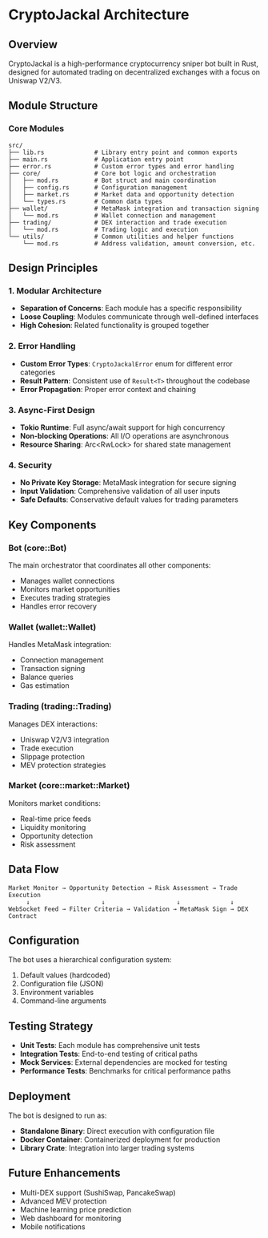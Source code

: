 # CryptoJackal Architecture

## Overview

CryptoJackal is a high-performance cryptocurrency sniper bot built in Rust, designed for automated trading on decentralized exchanges with a focus on Uniswap V2/V3.

## Module Structure

### Core Modules

```
src/
├── lib.rs              # Library entry point and common exports
├── main.rs             # Application entry point
├── error.rs            # Custom error types and error handling
├── core/               # Core bot logic and orchestration
│   ├── mod.rs          # Bot struct and main coordination
│   ├── config.rs       # Configuration management
│   ├── market.rs       # Market data and opportunity detection
│   └── types.rs        # Common data types
├── wallet/             # MetaMask integration and transaction signing
│   └── mod.rs          # Wallet connection and management
├── trading/            # DEX interaction and trade execution
│   └── mod.rs          # Trading logic and execution
└── utils/              # Common utilities and helper functions
    └── mod.rs          # Address validation, amount conversion, etc.
```

## Design Principles

### 1. Modular Architecture
- **Separation of Concerns**: Each module has a specific responsibility
- **Loose Coupling**: Modules communicate through well-defined interfaces
- **High Cohesion**: Related functionality is grouped together

### 2. Error Handling
- **Custom Error Types**: `CryptoJackalError` enum for different error categories
- **Result Pattern**: Consistent use of `Result<T>` throughout the codebase
- **Error Propagation**: Proper error context and chaining

### 3. Async-First Design
- **Tokio Runtime**: Full async/await support for high concurrency
- **Non-blocking Operations**: All I/O operations are asynchronous
- **Resource Sharing**: Arc<RwLock<T>> for shared state management

### 4. Security
- **No Private Key Storage**: MetaMask integration for secure signing
- **Input Validation**: Comprehensive validation of all user inputs
- **Safe Defaults**: Conservative default values for trading parameters

## Key Components

### Bot (core::Bot)
The main orchestrator that coordinates all other components:
- Manages wallet connections
- Monitors market opportunities
- Executes trading strategies
- Handles error recovery

### Wallet (wallet::Wallet)
Handles MetaMask integration:
- Connection management
- Transaction signing
- Balance queries
- Gas estimation

### Trading (trading::Trading)
Manages DEX interactions:
- Uniswap V2/V3 integration
- Trade execution
- Slippage protection
- MEV protection strategies

### Market (core::market::Market)
Monitors market conditions:
- Real-time price feeds
- Liquidity monitoring
- Opportunity detection
- Risk assessment

## Data Flow

```
Market Monitor → Opportunity Detection → Risk Assessment → Trade Execution
     ↓                    ↓                    ↓              ↓
WebSocket Feed → Filter Criteria → Validation → MetaMask Sign → DEX Contract
```

## Configuration

The bot uses a hierarchical configuration system:
1. Default values (hardcoded)
2. Configuration file (JSON)
3. Environment variables
4. Command-line arguments

## Testing Strategy

- **Unit Tests**: Each module has comprehensive unit tests
- **Integration Tests**: End-to-end testing of critical paths
- **Mock Services**: External dependencies are mocked for testing
- **Performance Tests**: Benchmarks for critical performance paths

## Deployment

The bot is designed to run as:
- **Standalone Binary**: Direct execution with configuration file
- **Docker Container**: Containerized deployment for production
- **Library Crate**: Integration into larger trading systems

## Future Enhancements

- Multi-DEX support (SushiSwap, PancakeSwap)
- Advanced MEV protection
- Machine learning price prediction
- Web dashboard for monitoring
- Mobile notifications
